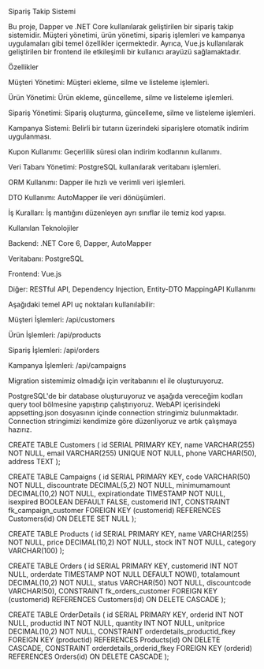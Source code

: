 Sipariş Takip Sistemi

Bu proje, Dapper ve .NET Core kullanılarak geliştirilen bir sipariş takip sistemidir. Müşteri yönetimi, ürün yönetimi, sipariş işlemleri ve kampanya uygulamaları gibi temel özellikler içermektedir.
Ayrıca, Vue.js kullanılarak geliştirilen bir frontend ile etkileşimli bir kullanıcı arayüzü sağlamaktadır.

Özellikler

Müşteri Yönetimi: Müşteri ekleme, silme ve listeleme işlemleri.

Ürün Yönetimi: Ürün ekleme, güncelleme, silme ve listeleme işlemleri.

Sipariş Yönetimi: Sipariş oluşturma, güncelleme, silme ve listeleme işlemleri.

Kampanya Sistemi: Belirli bir tutarın üzerindeki siparişlere otomatik indirim uygulanması.

Kupon Kullanımı: Geçerlilik süresi olan indirim kodlarının kullanımı.

Veri Tabanı Yönetimi: PostgreSQL kullanılarak veritabanı işlemleri.

ORM Kullanımı: Dapper ile hızlı ve verimli veri işlemleri.

DTO Kullanımı: AutoMapper ile veri dönüşümleri.

İş Kuralları: İş mantığını düzenleyen ayrı sınıflar ile temiz kod yapısı.

Kullanılan Teknolojiler

Backend: .NET Core 6, Dapper, AutoMapper

Veritabanı: PostgreSQL

Frontend: Vue.js

Diğer: RESTful API, Dependency Injection, Entity-DTO MappingAPI Kullanımı


Aşağıdaki temel API uç noktaları kullanılabilir:

Müşteri İşlemleri: /api/customers

Ürün İşlemleri: /api/products

Sipariş İşlemleri: /api/orders

Kampanya İşlemleri: /api/campaigns

Migration sistemimiz olmadığı için veritabanını el ile oluşturuyoruz. 

PostgreSQL'de bir database oluşturuyoruz ve aşağıda vereceğim kodları query tool bölmesine yapıştırıp çalıştırıyoruz.
WebAPI içerisindeki appsetting.json dosyasının içinde connection stringimiz bulunmaktadır.
Connection stringimizi kendimize göre düzenliyoruz ve artık çalışmaya hazırız.

CREATE TABLE Customers (
    id SERIAL PRIMARY KEY,
    name VARCHAR(255) NOT NULL,
    email VARCHAR(255) UNIQUE NOT NULL,
    phone VARCHAR(50),
    address TEXT
);

CREATE TABLE Campaigns (
    id SERIAL PRIMARY KEY,
    code VARCHAR(50) NOT NULL,
    discountrate DECIMAL(5,2) NOT NULL,
    minimumamount DECIMAL(10,2) NOT NULL,
    expirationdate TIMESTAMP NOT NULL,
    isexpired BOOLEAN DEFAULT FALSE,
    customerid INT,
    CONSTRAINT fk_campaign_customer FOREIGN KEY (customerid) REFERENCES Customers(id) ON DELETE SET NULL
);

CREATE TABLE Products (
    id SERIAL PRIMARY KEY,
    name VARCHAR(255) NOT NULL,
    price DECIMAL(10,2) NOT NULL,
    stock INT NOT NULL,
    category VARCHAR(100)
);

CREATE TABLE Orders (
    id SERIAL PRIMARY KEY,
    customerid INT NOT NULL,
    orderdate TIMESTAMP NOT NULL DEFAULT NOW(),
    totalamount DECIMAL(10,2) NOT NULL,
    status VARCHAR(50) NOT NULL,
    discountcode VARCHAR(50),
    CONSTRAINT fk_orders_customer FOREIGN KEY (customerid) REFERENCES Customers(id) ON DELETE CASCADE
);

CREATE TABLE OrderDetails (
    id SERIAL PRIMARY KEY,
    orderid INT NOT NULL,
    productid INT NOT NULL,
    quantity INT NOT NULL,
    unitprice DECIMAL(10,2) NOT NULL,
    CONSTRAINT orderdetails_productid_fkey FOREIGN KEY (productid) REFERENCES Products(id) ON DELETE CASCADE,
    CONSTRAINT orderdetails_orderid_fkey FOREIGN KEY (orderid) REFERENCES Orders(id) ON DELETE CASCADE
);


